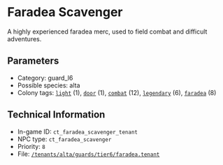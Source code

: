 # Faradea Scavenger

A highly experienced faradea merc, used to field combat and difficult adventures.

## Parameters

- Category: guard_l6
- Possible species: alta
- Colony tags: [`light`](https://ceterai.github.io/MyEnternia/Wiki/Tags/Light) (1), [`door`](https://ceterai.github.io/MyEnternia/Wiki/Tags/Door) (1), [`combat`](https://ceterai.github.io/MyEnternia/Wiki/Tags/Combat) (12), [`legendary`](https://ceterai.github.io/MyEnternia/Wiki/Tags/Legendary) (6), [`faradea`](https://ceterai.github.io/MyEnternia/Wiki/Tags/Faradea) (8)

## Technical Information

- In-game ID: `ct_faradea_scavenger_tenant`
- NPC type: `ct_faradea_scavenger`
- Priority: `8`
- File: [`/tenants/alta/guards/tier6/faradea.tenant`](https://github.com/Ceterai/Enternia/blob/main/tenants/alta/guards/tier6/faradea.tenant)
